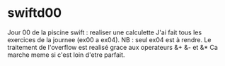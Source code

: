# swiftd00
Jour 00 de la piscine swift : realiser une calculette
J'ai fait tous les exercices de la journee (ex00 a ex04).
NB : seul ex04 est à rendre.
Le traitement de l'overflow est realisé grace aux operateurs &+ &- et &*
Ca marche meme si c'est loin d'etre parfait.
